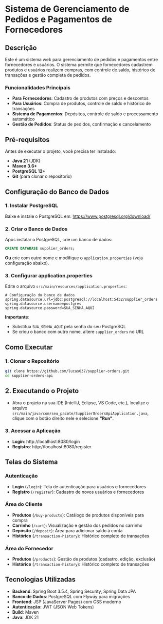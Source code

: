 # Sistema de Gerenciamento de Pedidos e Pagamentos de Fornecedores

## Descrição

Este é um sistema web para gerenciamento de pedidos e pagamentos entre fornecedores e usuários. O sistema permite que fornecedores cadastrem produtos e usuários realizem compras, com controle de saldo, histórico de transações e gestão completa de pedidos.

### Funcionalidades Principais

- **Para Fornecedores**: Cadastro de produtos com preços e descontos
- **Para Usuários**: Compra de produtos, controle de saldo e histórico de transações
- **Sistema de Pagamentos**: Depósitos, controle de saldo e processamento automático
- **Gestão de Pedidos**: Status de pedidos, confirmação e cancelamento

## Pré-requisitos

Antes de executar o projeto, você precisa ter instalado:

- **Java 21** (JDK)
- **Maven 3.6+**
- **PostgreSQL 12+**
- **Git** (para clonar o repositório)

## Configuração do Banco de Dados

### 1. Instalar PostgreSQL

Baixe e instale o PostgreSQL em: https://www.postgresql.org/download/

### 2. Criar o Banco de Dados

Após instalar o PostgreSQL, crie um banco de dados:

```sql
CREATE DATABASE supplier_orders;
```

**Ou** crie com outro nome e modifique o `application.properties` (veja configuração abaixo).

### 3. Configurar application.properties

Edite o arquivo `src/main/resources/application.properties`:

```properties
# Configuração do banco de dados
spring.datasource.url=jdbc:postgresql://localhost:5432/supplier_orders
spring.datasource.username=postgres
spring.datasource.password=SUA_SENHA_AQUI
```

**Importante**: 
- Substitua `SUA_SENHA_AQUI` pela senha do seu PostgreSQL
- Se criou o banco com outro nome, altere `supplier_orders` no URL

## Como Executar

### 1. Clonar o Repositório
```bash
git clone https://github.com/lucas037/supplier-orders.git
cd supplier-orders-api
```

## 2. Executando o Projeto
- Abra o projeto na sua IDE (IntelliJ, Eclipse, VS Code, etc.), localize o arquivo `src/main/java/com/seu_pacote/SupplierOrdersApiApplication.java`, clique com o botão direito nele e selecione **"Run"**.

### 3. Acessar a Aplicação
- **Login**: http://localhost:8080/login
- **Registro**: http://localhost:8080/register

## Telas do Sistema

### Autenticação
- **Login** (`/login`): Tela de autenticação para usuários e fornecedores
- **Registro** (`/register`): Cadastro de novos usuários e fornecedores

### Área do Cliente
- **Produtos** (`/buy-products`): Catálogo de produtos disponíveis para compra
- **Carrinho** (`/cart`): Visualização e gestão dos pedidos no carrinho
- **Depósito** (`/deposit`): Área para adicionar saldo à conta
- **Histórico** (`/transaction-history`): Histórico completo de transações

### Área do Fornecedor
- **Produtos** (`/products`): Gestão de produtos (cadastro, edição, exclusão)
- **Histórico** (`/transaction-history`): Histórico completo de transações

## Tecnologias Utilizadas

- **Backend**: Spring Boot 3.5.4, Spring Security, Spring Data JPA
- **Banco de Dados**: PostgreSQL com Flyway para migrações
- **Frontend**: JSP (JavaServer Pages) com CSS moderno
- **Autenticação**: JWT (JSON Web Tokens)
- **Build**: Maven
- **Java**: JDK 21